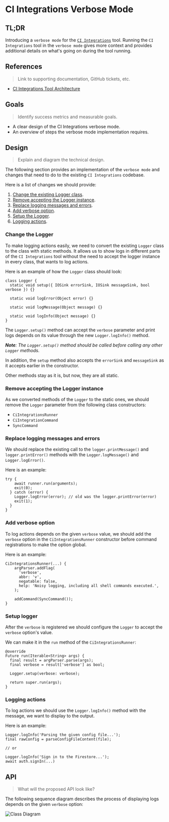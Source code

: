 # CI Integrations Verbose Mode

## TL;DR

Introducing a `verbose mode` for the [`CI Integrations`](https://github.com/platform-platform/monorepo/tree/master/metrics/ci_integrations) tool. Running the `CI Integrations` tool in the `verbose mode` gives more context and provides additional details on what's going on during the tool running.

## References
> Link to supporting documentation, GitHub tickets, etc.

- [CI Integrations Tool Architecture](https://github.com/platform-platform/monorepo/blob/master/metrics/ci_integrations/docs/01_ci_integration_module_architecture.md)

## Goals
> Identify success metrics and measurable goals.

- A clear design of the CI Integrations verbose mode.
- An overview of steps the verbose mode implementation requires.

## Design
> Explain and diagram the technical design.

The following section provides an implementation of the `verbose mode` and changes that need to do to the existing `CI Integrations` codebase.

Here is a list of changes we should provide:
1. [Change the existing Logger class](#change-the-logger).
2. [Remove accepting the Logger instance](#remove-accepting-the-logger-instance).
3. [Replace logging messages and errors](#replace-logging-messages-and-errors).
4. [Add verbose option](#add-verbose-option).
5. [Setup the Logger](#setup-logger).
6. [Logging actions](#logging-actions).

### Change the Logger

To make logging actions easily, we need to convert the existing `Logger` class to the class with static methods. It allows us to show logs in different parts of the `CI Integrations` tool without the need to accept the logger instance in every class, that wants to log actions.

Here is an example of how the `Logger` class should look:

```
class Logger {
  static void setup({ IOSink errorSink, IOSink messageSink, bool verbose }) {}

  static void logError(Object error) {}

  static void logMessage(Object message) {}

  static void logInfo(Object message) {}
}
```

The `Logger.setup()` method can accept the `verbose` parameter and print logs depends on its value through the new `Logger.logInfo()` method.

_**Note**: The `Logger.setup()` method should be called before calling any other `Logger` methods._

In addition, the `setup` method also accepts the `errorSink` and `messageSink` as it accepts earlier in the constructor.

Other methods stay as it is, but now, they are all static.

### Remove accepting the Logger instance

As we converted methods of the `Logger` to the static ones, we should remove the `Logger` parameter from the following class constructors:
- `CiIntegrationsRunner`
- `CiIntegrationCommand`
- `SyncCommand`

### Replace logging messages and errors

We should replace the existing call to the `logger.printMessage()` and `logger.printError()` methods with the `Logger.logMessage()` and `Logger.logError()`.

Here is an example:

```
try {
    await runner.run(arguments);
    exit(0);
  } catch (error) {
    Logger.logError(error); // old was the logger.printError(error)
    exit(1);
  }
}
```

### Add verbose option

To log actions depends on the given `verbose` value, we should add the `verbose` option in the `CiIntegrationsRunner` constructor before command registrations to make the option global.

Here is an example:

```
CiIntegrationsRunner(...) {
    argParser.addFlag(
      'verbose',
      abbr: 'v',
      negatable: false,
      help: 'Noisy logging, including all shell commands executed.',
    );

    addCommand(SyncCommand());
}
```

### Setup logger

After the `verbose` is registered we should configure the `Logger` to accept the `verbose` option's value.

We can make it in the `run` method of the `CiIntegrationsRunner`:

```
@override
Future run(Iterable<String> args) {
  final result = argParser.parse(args);
  final verbose = result['verbose'] as bool;

  Logger.setup(verbose: verbose);

  return super.run(args);
}
```

### Logging actions

To log actions we should use the `Logger.logInfo()` method with the message, we want to display to the output.

Here is an example:

```
Logger.logInfo('Parsing the given config file...');
final rawConfig = parseConfigFileContent(file);

// or

Logger.logInfo('Sign in to the Firestore...');
await auth.signIn(...)
```

## API
> What will the proposed API look like?

The following sequence diagram describes the process of displaying logs depends on the given `verbose` option:

![Class Diagram](http://www.plantuml.com/plantuml/proxy?cache=no&fmt=svg&src=https://raw.githubusercontent.com/platform-platform/monorepo/ci_integration_verbose_design/metrics/ci_integrations/docs/diagrams/ci_integrations_verbose_mode_diagram.puml)
